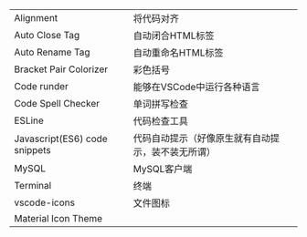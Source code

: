 |                               |                                                    |
| ----------------------------- | -------------------------------------------------- |
| Alignment                     | 将代码对齐                                         |
| Auto Close Tag                | 自动闭合HTML标签                                   |
| Auto Rename Tag               | 自动重命名HTML标签                                 |
| Bracket Pair Colorizer        | 彩色括号                                           |
| Code runder                   | 能够在VSCode中运行各种语言                         |
| Code Spell Checker            | 单词拼写检查                                       |
| ESLine                        | 代码检查工具                                       |
| Javascript(ES6) code snippets | 代码自动提示（好像原生就有自动提示，装不装无所谓） |
| MySQL                         | MySQL客户端                                        |
| Terminal                      | 终端                                               |
| vscode-icons                  | 文件图标                                           |
| Material Icon Theme           |                                                    |

